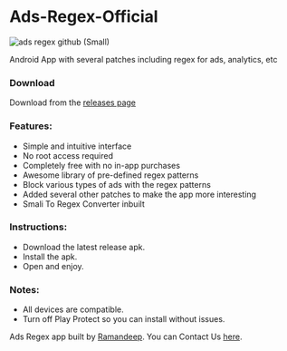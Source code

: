 # Ads-Regex-Official
![ads regex github (Small)](https://github.com/ramanveerji/Ads-Regex-Official/assets/70764724/8faefe2e-23d8-4f29-834f-c8eaf797f5a8)

Android App with several patches including regex for ads, analytics, etc

### Download
Download from the [releases page](https://github.com/ramanveerji/Ads-Regex-Official/releases)

### Features:
* Simple and intuitive interface
* No root access required
* Completely free with no in-app purchases
* Awesome library of pre-defined regex patterns
* Block various types of ads with the regex patterns
* Added several other patches to make the app more interesting
* Smali To Regex Converter inbuilt

### Instructions:
- Download the latest release apk.
- Install the apk.
- Open and enjoy.

### Notes:
- All devices are compatible.
- Turn off Play Protect so you can install without issues.

Ads Regex app built by [Ramandeep](https://t.me/ramanveerji). You can Contact Us [here](https://t.me/rs_m_bot).
